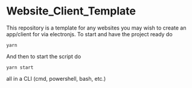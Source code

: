 # Website_Client_Template
This repository is a template for any websites you may wish to create an app/client for via electronjs.
To start and have the project ready do
```
yarn
```
And then to start the script do
```
yarn start
```
all in a CLI (cmd, powershell, bash, etc.)
